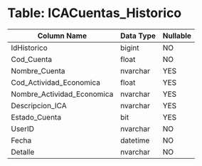 # Table: ICACuentas_Historico

| Column Name | Data Type | Nullable |
|-------------|-----------|----------|
| IdHistorico | bigint | NO |
| Cod_Cuenta | float | NO |
| Nombre_Cuenta | nvarchar | YES |
| Cod_Actividad_Economica | float | YES |
| Nombre_Actividad_Economica | nvarchar | YES |
| Descripcion_ICA | nvarchar | YES |
| Estado_Cuenta | bit | YES |
| UserID | nvarchar | NO |
| Fecha | datetime | NO |
| Detalle | nvarchar | NO |
